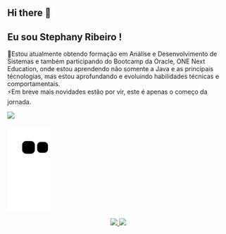 ## Hi there 👋

<!--
**stephany-ribeiro-dev/stephany-ribeiro-dev** is a ✨ _special_ ✨ repository because its `README.md` (this file) appears on your GitHub profile.

Here are some ideas to get you started:

- 🔭 I’m currently working on ...
- 🌱 I’m currently learning ...
- 👯 I’m looking to collaborate on ...
- 🤔 I’m looking for help with ...
- 💬 Ask me about ...
- 📫 How to reach me: ...
- 😄 Pronouns: ...
- ⚡ Fun fact: ...
-->
## Eu sou Stephany Ribeiro !

🌱Estou atualmente obtendo formação em Análise e Desenvolvimento de Sistemas e também participando do Bootcamp da Oracle, ONE Next Education, onde estou aprendendo não somente a Java e as principais técnologias, mas estou aprofundando e evoluindo habilidades técnicas e comportamentais. <br>
⚡Em breve mais novidades estão por vir, este é apenas o começo da jornada. 


<div> 
  <a href="https://www.linkedin.com/in/stephany-ribeiro-dev/" target="_blank"><img src="https://img.shields.io/badge/LinkedIn-0077B5?style=for-the-badge&logo=linkedin&logoColor=white" target="_blank"></a>
 </div>


 ![Snake animation](https://github.com/stephany-ribeiro-dev/stephany-ribeiro-dev/blob/output/github-contribution-grid-snake.svg) 
</div>

<div align="center">
  <a href="https://github.com//stephany-ribeiro-dev">
  <img height="110em" src="https://github-readme-stats.vercel.app/api?username=/stephany-ribeiro-dev&show_icons=true&theme=dracula&include_all_commits=true&count_private=true"/>

  <img height="110em" src="https://github-readme-stats.vercel.app/api/top-langs/?username=/stephany-ribeiro-dev&layout=compact&langs_count=7&theme=dracula"/>
</div>
   


